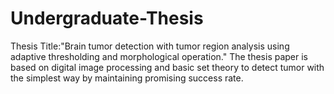 # Undergraduate-Thesis
Thesis Title:"Brain tumor detection with tumor region analysis using adaptive thresholding and morphological operation."  The thesis paper is based on digital image processing and basic set theory to detect tumor with the simplest way by maintaining promising success rate.  
